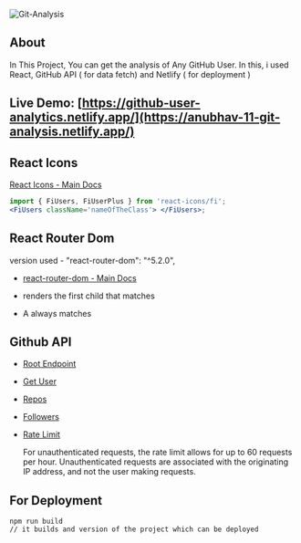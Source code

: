 ![Git-Analysis](https://socialify.git.ci/Anubhav-Ghosh1/Git-Analysis/image?description=1&descriptionEditable=&forks=1&issues=1&language=1&name=1&owner=1&pattern=Plus&pulls=1&stargazers=1&theme=Dark)

## About
In This Project, You can get the analysis of Any GitHub User. In this, i used React, GitHub API ( for data fetch) and Netlify ( for deployment )

## Live Demo: [https://github-user-analytics.netlify.app/](https://anubhav-11-git-analysis.netlify.app/)

## React Icons

[React Icons - Main Docs](https://react-icons.github.io/react-icons/)

```jsx
import { FiUsers, FiUserPlus } from 'react-icons/fi';
<FiUsers className='nameOfTheClass'> </FiUsers>;
```

## React Router Dom

version used - "react-router-dom": "^5.2.0",

- [react-router-dom - Main Docs](https://reactrouter.com/web/guides/quick-start)

- <Switch> renders the first child <Route> that matches
- A <Route path="*"> always matches

## Github API

- [Root Endpoint](https://api.github.com)
- [Get User](https://api.github.com/users/Siddhant-K-code)
- [Repos](https://api.github.com/users/Siddhant-K-code/repos?per_page=100)
- [Followers](https://api.github.com/users/Siddhant-K-code/followers)
- [Rate Limit](https://api.github.com/rate_limit)

  For unauthenticated requests, the rate limit allows for up to 60 requests per hour. Unauthenticated requests are associated with the originating IP address, and not the user making requests.

## For Deployment
```
npm run build
// it builds and version of the project which can be deployed
```
